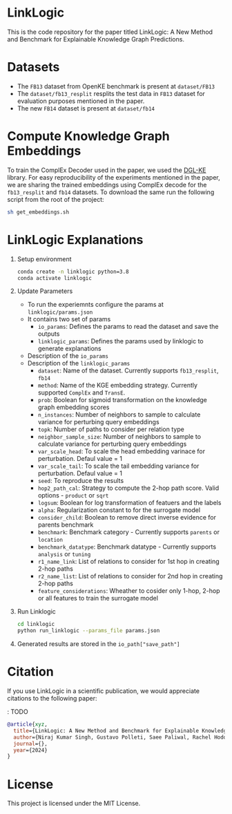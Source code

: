 # LinkLogic

This is the code repository for the paper titled LinkLogic: A New Method and Benchmark for Explainable
Knowledge Graph Predictions.

# Datasets
- The `FB13` dataset from OpenKE benchmark is present at `dataset/FB13`
- The `dataset/fb13_resplit` resplits the test data in `FB13` dataset for evaluation purposes mentioned in the paper.
- The new `FB14` dataset is present at `dataset/fb14`


#  Compute Knowledge Graph Embeddings

To train the ComplEx Decoder used in the paper, we used the [DGL-KE](https://github.com/awslabs/dgl-ke) library. For easy reproducibility of the experiments mentioned in the paper, we are sharing the trained embeddings using ComplEx decode for the `fb13_resplit` and `fb14` datasets. To download the same run the following script from the root of the project:

```bash
sh get_embeddings.sh
```

# LinkLogic Explanations

1. Setup environment
    ```bash
    conda create -n linklogic python=3.8
    conda activate linklogic
    ```
2. Update Parameters 
    - To run the experiemnts configure the params at `linklogic/params.json`
    - It contains two set of params
        - `io_params`: Defines the params to read the dataset and save the outputs
        - `linklogic_params`: Defines the params used by linklogic to generate explanations
    - Description of the `io_params`
    - Description of the `linklogic_params`
        - `dataset`: Name of the dataset. Currently supports `fb13_resplit`, `fb14`
        - `method`: Name of the KGE embedding strategy. Currently supported `ComplEx` and `TransE`.
        - `prob`: Boolean for sigmoid transformation on the knowledge graph embedding scores
        - `n_instances`: Number of neighbors to sample to calculate variance for perturbing query embeddings
        - `topk`: Number of paths to consider per relation type
        - `neighbor_sample_size`: Number of neighbors to sample to calculate variance for perturbing query embeddings
        - `var_scale_head`: To scale the head embedding varinace for perturbation. Defaul value = 1
        - `var_scale_tail`: To scale the tail embedding variance for perturbation. Defaul value = 1
        - `seed`: To reproduce the results
        - `hop2_path_cal`: Strategy to compute the 2-hop path score. Valid options - `product` or `sqrt`
        - `logsum`: Boolean for log transformation of featuers and the labels
        - `alpha`: Regularization constant to for the surrogate model
        - `consider_child`: Boolean to remove direct inverse evidence for parents benchmark
        - `benchmark`: Benchmark category - Currently supports `parents` or `location`
        - `benchmark_datatype`: Benchmark datatype - Currently supports `analysis` or `tuning`
        - `r1_name_link`: List of relations to consider for 1st hop in creating 2-hop paths
        - `r2_name_list`: List of relations to consider for 2nd hop in creating 2-hop paths
        - `feature_considerations`: Wheather to cosider only 1-hop, 2-hop or all features to train the surrogate model

    
3. Run Linklogic
    ```bash
    cd linklogic
    python run_linklogic --params_file params.json
    ```
4. Generated results are stored in the `io_path["save_path"]`


# Citation

If you use  LinkLogic in a scientific publication, we would appreciate citations to the following paper:

: TODO
```bibtex
@article{xyz,
  title={LinkLogic: A New Method and Benchmark for Explainable Knowledge Graph Predictions},
  author={Niraj Kumar Singh, Gustavo Polleti, Saee Paliwal, Rachel Hodos Nkhereanye},
  journal={},
  year={2024}
}
```

# License
This project is licensed under the MIT License.




